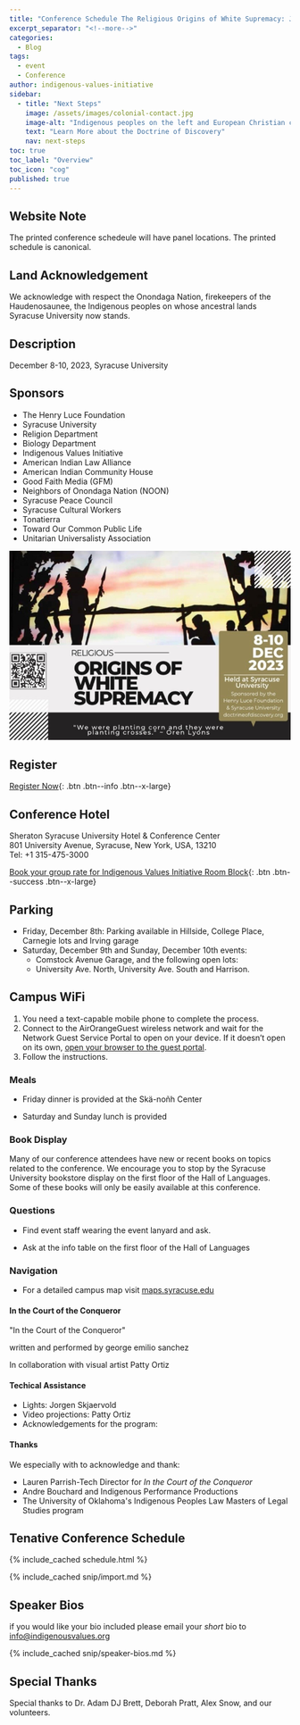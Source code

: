 ```yaml
---
title: "Conference Schedule The Religious Origins of White Supremacy: Johnson v. M'Intosh and the Doctrine of Christian Discovery."
excerpt_separator: "<!--more-->"
categories:
  - Blog
tags:
  - event
  - Conference
author: indigenous-values-initiative
sidebar:
  - title: "Next Steps"
    image: /assets/images/colonial-contact.jpg
    image-alt: "Indigenous peoples on the left and European Christian colonizers on the right planting a cross. In the middle is Mother Earth."
    text: "Learn More about the Doctrine of Discovery"
    nav: next-steps 
toc: true
toc_label: "Overview"
toc_icon: "cog"
published: true
---
```

## Website Note
The printed conference schedeule will have panel locations. The printed schedule is canonical.

## Land Acknowledgement
We acknowledge with respect the Onondaga Nation, firekeepers of the Haudenosaunee, the Indigenous peoples on whose ancestral lands Syracuse University now stands. 

## Description
December 8-10, 2023, Syracuse University 

## Sponsors
-	The Henry Luce Foundation
-	Syracuse University
  - Religion Department
  - Biology Department
-	Indigenous Values Initiative
-	American Indian Law Alliance
-	American Indian Community House
-	Good Faith Media (GFM)
- Neighbors of Onondaga Nation (NOON)
- Syracuse Peace Council
- Syracuse Cultural Workers
-	Tonatierra 
- Toward Our Common Public Life
- Unitarian Universalisty Association



[![Conference Flyer](/assets/images/2023-conference-banner.jpg)](/assets/images/2023-conference-banner.jpg)


## Register
[Register Now](https://cusecommunity.syr.edu/s/1632/17/interior.aspx?sid=1632&gid=2&pgid=9401&content_id=13275){: .btn .btn--info .btn--x-large}

## Conference Hotel
Sheraton Syracuse University Hotel & Conference Center  
801 University Avenue, Syracuse, New York, USA, 13210  
Tel: +1 315-475-3000

[Book your group rate for Indigenous Values Initiative Room Block](https://www.marriott.com/events/start.mi?id=1696255556793&key=GRP){: .btn .btn--success .btn--x-large}


## Parking

- Friday, December 8th:  Parking available in Hillside, College Place, Carnegie lots and Irving garage  
- Saturday, December 9th and Sunday, December 10th events: 
  - Comstock Avenue Garage, and the following open lots:  
  - University Ave. North, University Ave. South and Harrison.  

## Campus WiFi
1. You need a text-capable mobile phone to complete the process.
2. Connect to the AirOrangeGuest wireless network and wait for the Network Guest Service Portal
to open on your device. If it doesn’t open on its own, [open your browser to the guest portal](https://guestadmin.syr.edu/guest/register.php?_browser=1).
3. Follow the instructions.


### Meals

- Friday dinner is provided at the Skä-noñh Center

- Saturday and Sunday lunch is provided

### Book Display

Many of our conference attendees have new or recent books on topics related to the conference. We encourage you to stop by the Syracuse University bookstore display on the first floor of the Hall of Languages. Some of these books will only be easily available at this conference.

### Questions

- Find event staff wearing the event lanyard and ask.

- Ask at the info table on the first floor of the Hall of Languages

### Navigation

- For a detailed campus map visit [maps.syracuse.edu](https://maps.syracuse.edu/)

#### In the Court of the Conqueror
"In the Court of the Conqueror"

written and performed by george emilio sanchez 

In collaboration with visual artist Patty Ortiz

#### Techical Assistance

- Lights: Jorgen Skjaervold
- Video projections: Patty Ortiz
- Acknowledgements for the program:

#### Thanks
We especially with to acknowledge and thank:
- Lauren Parrish-Tech Director for *In the Court of the Conqueror*
- Andre Bouchard and Indigenous Performance Productions
- The University of Oklahoma's Indigenous Peoples Law Masters of Legal Studies program


## Tenative Conference Schedule

 {% include_cached schedule.html %}



 {% include_cached snip/import.md %}

## Speaker Bios
if you would like your bio included please email your *short* bio to info@indigenousvalues.org

  {% include_cached snip/speaker-bios.md %}

## Special Thanks
Special thanks to Dr. Adam DJ Brett, Deborah Pratt, Alex Snow, and our volunteers.